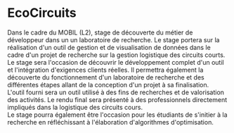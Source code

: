 # EcoCircuits

Dans le cadre du MOBIL (L2), stage de découverte du métier de développeur dans un un laboratoire de recherche. Le stage portera sur la réalisation d'un outil de gestion et de visualisation de données dans le cadre d'un projet de recherche sur la gestion logistique des circuits courts.
Le stage sera l'occasion de découvrir le développement complet d'un outil et l'intégration d'exigences clients réelles. Il permettra également la découverte du fonctionnement d'un laboratoire de recherche et des différentes étapes allant de la conception d'un projet  à sa finalisation.  
L'outil fourni sera un outil utilisé à des fins de recherches et de valorisation des activités. Le rendu final sera présenté à des professionnels directement impliqués dans la logistique des circuits cours.  
Le stage pourra également être l'occasion pour les étudiants de s'initier à la recherche en réfléchissant à l'élaboration d'algorithmes d'optimisation.
